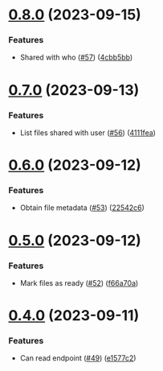 # [0.8.0](https://github.com/hawks-atlanta/metadata-scala/compare/v0.7.0...v0.8.0) (2023-09-15)


### Features

* Shared with who ([#57](https://github.com/hawks-atlanta/metadata-scala/issues/57)) ([4cbb5bb](https://github.com/hawks-atlanta/metadata-scala/commit/4cbb5bbfe61fd0dc1c94e0315c97b88c9d141e3d))



# [0.7.0](https://github.com/hawks-atlanta/metadata-scala/compare/v0.6.0...v0.7.0) (2023-09-13)


### Features

* List files shared with user ([#56](https://github.com/hawks-atlanta/metadata-scala/issues/56)) ([4111fea](https://github.com/hawks-atlanta/metadata-scala/commit/4111feacd98f88e19191312ae22cb29c4457b3a6))



# [0.6.0](https://github.com/hawks-atlanta/metadata-scala/compare/v0.5.0...v0.6.0) (2023-09-12)


### Features

* Obtain file metadata ([#53](https://github.com/hawks-atlanta/metadata-scala/issues/53)) ([22542c6](https://github.com/hawks-atlanta/metadata-scala/commit/22542c6e66cd95bd27ec3e4f30079ea9f54bb03c))



# [0.5.0](https://github.com/hawks-atlanta/metadata-scala/compare/v0.4.0...v0.5.0) (2023-09-12)


### Features

* Mark files as ready ([#52](https://github.com/hawks-atlanta/metadata-scala/issues/52)) ([f66a70a](https://github.com/hawks-atlanta/metadata-scala/commit/f66a70a8669be258bfdc714c45cc1f82eef16f4f))



# [0.4.0](https://github.com/hawks-atlanta/metadata-scala/compare/v0.3.0...v0.4.0) (2023-09-11)


### Features

* Can read endpoint ([#49](https://github.com/hawks-atlanta/metadata-scala/issues/49)) ([e1577c2](https://github.com/hawks-atlanta/metadata-scala/commit/e1577c26ede19cf8160fc828ec4ef45bea2663ab))



